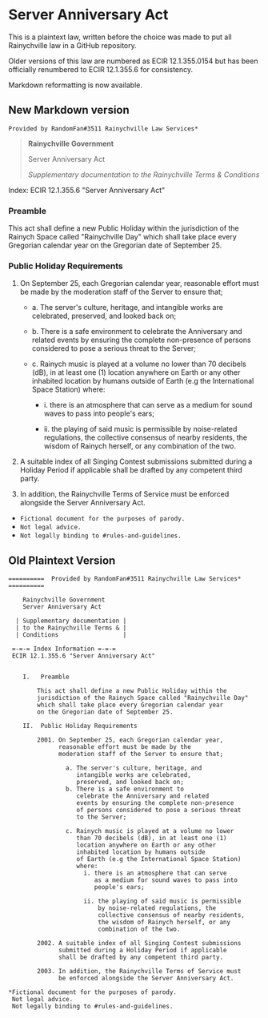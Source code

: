 # Server Anniversary Act

This is a plaintext law, written before the choice
was made to put all Rainychville law in a GitHub
repository.

Older versions of this law are numbered as ECIR 12.1.355.0154
but has been officially renumbered to ECIR 12.1.355.6 for
consistency.

Markdown reformatting is now available.

## New Markdown version
`Provided by RandomFan#3511 Rainychville Law Services*`

> **Rainychville Government**
>
> Server Anniversary Act
>
> *Supplementary documentation
> to the Rainychville Terms &
> Conditions*


Index: ECIR 12.1.355.6 "Server Anniversary Act"

### Preamble

This act shall define a new Public Holiday within the
jurisdiction of the Rainych Space called "Rainychville Day" 
which shall take place every Gregorian calendar year
on the Gregorian date of September 25.

### Public Holiday Requirements

1. On September 25, each Gregorian calendar year,
reasonable effort must be made by the
moderation staff of the Server to ensure that;

   - a. The server's culture, heritage, and
                   intangible works are celebrated,
                   preserved, and looked back on;
   - b. There is a safe environment to celebrate the
   Anniversary and related events by ensuring the
   complete non-presence of persons considered to pose
   a serious threat to the Server;
                
   - c. Rainych music is played at a volume no lower than 70 decibels (dB), in at least one (1) location anywhere on Earth or any other inhabited location by humans outside  of Earth (e.g the International Space Station) where:
      - i. there is an atmosphere that can serve as a medium for sound waves to pass into people's ears;
                     
      - ii. the playing of said music is permissible by 
      noise-related regulations, the collective consensus
      of nearby residents, the wisdom of Rainych herself,
      or any combination of the two.

2. A suitable index of all Singing Contest
submissions submitted during a Holiday Period
if applicable shall be drafted by any competent
third party.

3. In addition, the Rainychville Terms of Service must be
enforced alongside the Server Anniversary Act.

- `Fictional document for the purposes of parody.`
- `Not legal advice.`
- `Not legally binding to #rules-and-guidelines.`

## Old Plaintext Version

```
==========  Provided by RandomFan#3511 Rainychville Law Services* ==========

    Rainychville Government
    Server Anniversary Act
  
  | Supplementary documentation |
  | to the Rainychville Terms & |
  | Conditions                  |

 =-=-= Index Information =-=-=
 ECIR 12.1.355.6 "Server Anniversary Act"


    I.   Preamble

        This act shall define a new Public Holiday within the
        jurisdiction of the Rainych Space called "Rainychville Day" 
        which shall take place every Gregorian calendar year
        on the Gregorian date of September 25.

    II.  Public Holiday Requirements

        2001. On September 25, each Gregorian calendar year,
              reasonable effort must be made by the
              moderation staff of the Server to ensure that;

                a. The server's culture, heritage, and
                   intangible works are celebrated,
                   preserved, and looked back on;
                b. There is a safe environment to
                   celebrate the Anniversary and related
                   events by ensuring the complete non-presence
                   of persons considered to pose a serious threat
                   to the Server;
                
                c. Rainych music is played at a volume no lower
                   than 70 decibels (dB), in at least one (1)
                   location anywhere on Earth or any other
                   inhabited location by humans outside 
                   of Earth (e.g the International Space Station)
                   where:
                     i. there is an atmosphere that can serve
                        as a medium for sound waves to pass into
                        people's ears;
                     
                     ii. the playing of said music is permissible
                         by noise-related regulations, the
                         collective consensus of nearby residents,
                         the wisdom of Rainych herself, or any
                         combination of the two.

        2002. A suitable index of all Singing Contest submissions
              submitted during a Holiday Period if applicable
              shall be drafted by any competent third party.

        2003. In addition, the Rainychville Terms of Service must
              be enforced alongside the Server Anniversary Act.

*Fictional document for the purposes of parody.
 Not legal advice.
 Not legally binding to #rules-and-guidelines.

```